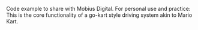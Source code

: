 Code example to share with Mobius Digital. For personal use and practice: This is the core functionality of a go-kart style driving system akin to Mario Kart. 
